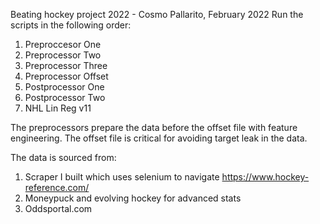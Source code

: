 Beating hockey project 2022 - Cosmo Pallarito, February 2022
Run the scripts in the following order:

1. Preproccesor One
2. Preprocessor Two
3. Preprocessor Three
4. Preprocessor Offset
5. Postprocessor One
6. Postprocessor Two
7. NHL Lin Reg v11

The preprocessors prepare the data before the offset file with feature engineering. The offset
file is critical for avoiding target leak in the data.

The data is sourced from:
1. Scraper I built which uses selenium to navigate https://www.hockey-reference.com/
2. Moneypuck and evolving hockey for advanced stats
3. Oddsportal.com
